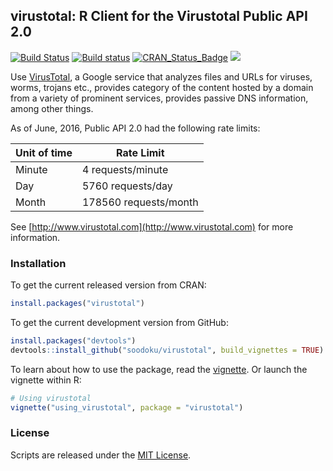 ## virustotal: R Client for the Virustotal Public API 2.0

[![Build Status](https://travis-ci.org/soodoku/virustotal.svg?branch=master)](https://travis-ci.org/soodoku/virustotal)
[![Build status](https://ci.appveyor.com/api/projects/status/4aa0x74ggm51075o?svg=true)](https://ci.appveyor.com/project/soodoku/virustotal)
[![CRAN_Status_Badge](http://www.r-pkg.org/badges/version/virustotal)](http://cran.r-project.org/package=virustotal)
![](http://cranlogs.r-pkg.org/badges/grand-total/virustotal)

Use [VirusTotal](http://www.virustotal.com), a Google service that analyzes files and URLs for viruses, worms, trojans etc., provides category of the content hosted by a domain from a variety of prominent services, provides passive DNS information, among other things. 

As of June, 2016, Public API 2.0 had the following rate limits:

|  Unit of time | Rate Limit            |
| ------------- | --------------------- |
| Minute        | 4 requests/minute     |
| Day           | 5760 requests/day     |
| Month         | 178560 requests/month |

See [http://www.virustotal.com](http://www.virustotal.com) for more information. 

### Installation

To get the current released version from CRAN:
```r
install.packages("virustotal")
```

To get the current development version from GitHub:

```r
install.packages("devtools")
devtools::install_github("soodoku/virustotal", build_vignettes = TRUE)
```

To learn about how to use the package, read the [vignette](vignettes/using_virustotal.md). Or launch the vignette within R:

```r
# Using virustotal
vignette("using_virustotal", package = "virustotal")
```

### License
Scripts are released under the [MIT License](https://opensource.org/licenses/MIT).
